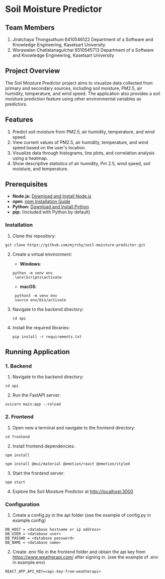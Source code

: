 # Soil Moisture Predictor

## Team Members
1. Jiratchaya Thongsuthum 6410546122 
Department of a Software and Knowledge Engineering, Kasetsart University
2. Worawalan Chatlatanagulchai 6510545713 
Department of a Software and Knowledge Engineering, Kasetsart University

## Project Overview
The Soil Moisture Predictor project aims to visualize data collected from primary and secondary sources, including soil moisture, PM2.5, air humidity, temperature, and wind speed. The application also provides a soil moisture prediction feature using other environmental variables as predictors.

## Features
1. Predict soil moisture from PM2.5, air humidity, temperature, and wind speed.
2. View current values of PM2.5, air humidity, temperature, and wind speed based on the user's location.
3. Visualize data through histograms, line plots, and correlation analysis using a heatmap.
4. Show descriptive statistics of air humidity, Pm 2.5, wind speed, soil moisture, and temperature.

## Prerequisites
- **Node.js:** [Download and Install Node.js](https://nodejs.org/)
- **npm:** [npm Installation Guide](https://docs.npmjs.com/getting-started/installing-node)
- **Python:** [Download and Install Python](https://www.python.org/downloads/)
- **pip:** (Included with Python by default)

### Installation
1. Clone the repository: 
  ```
  git clone https://github.com/mjrchy/soil-moisture-predictor.git
  ```
2. Create a virtual environment:
   - **Windows**: 

    ```
    python -m venv env
    .\env\Scripts\activate
    ```

   - **macOS**:
     
    ```
     python3 -m venv env
     source env/bin/activate
    ```

3. Navigate to the backend directory: 
    ```
    cd api
    ```
4. Install the required libraries: 
    ```
    pip install -r requirements.txt
    ```

## Running Application

### 1. Backend

1. Navigate to the backend directory: 
  ```
  cd api
  ```
2. Run the FastAPI server: 
  ```
  uvicorn main:app --reload
  ```

### 2. Frontend
1. Open new a terminal and navigate to the frontend directory: 
```
cd frontend
```
2. Install frontend dependencies: 
```
npm install
```
```
npm install @mui/material @emotion/react @emotion/styled
```
3. Start the frontend server: 
```
npm start
```
4. Explore the Soil Moisture Predictor at [http://localhost:3000](http://localhost:3000)

### Configuration

1. Create a config.py in the api folder (see the example of config.py in example.config)
```
DB_HOST = <database hostname or ip address>
DB_USER = <database user>
DB_PASSWD = <database password>
DB_NAME = <database name>
```
2. Create .env file in the frontend folder and obtain the api key from https://www.weatherapi.com/ after signing in. (see the example of .env in example.env)
```
REACT_APP_API_KEY=<api-key-from-weatherapi>
```
